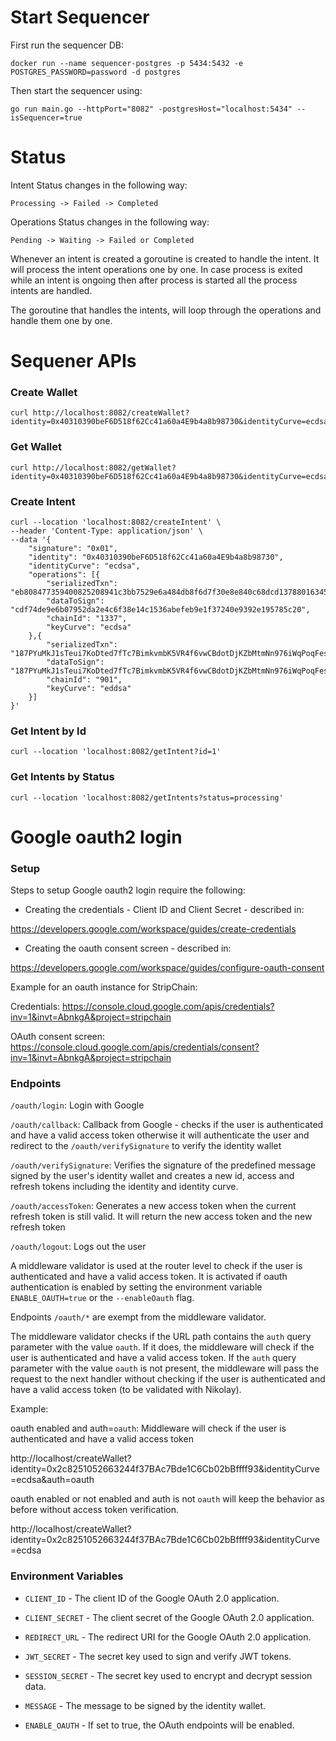 # Start Sequencer

First run the sequencer DB:

```
docker run --name sequencer-postgres -p 5434:5432 -e POSTGRES_PASSWORD=password -d postgres
```

Then start the sequencer using:

```
go run main.go --httpPort="8082" -postgresHost="localhost:5434" --isSequencer=true
```

# Status

Intent Status changes in the following way:

```
Processing -> Failed -> Completed
```

Operations Status changes in the following way:

```
Pending -> Waiting -> Failed or Completed
```

Whenever an intent is created a goroutine is created to handle the intent. It will process the intent operations one by one. In case process is exited while an intent is ongoing then after process is started all the process intents are handled. 

The goroutine that handles the intents, will loop through the operations and handle them one by one.

# Sequener APIs

### Create Wallet

```
curl http://localhost:8082/createWallet?identity=0x40310390beF6D518f62Cc41a60a4E9b4a8b98730&identityCurve=ecdsa
```

### Get Wallet

```
curl http://localhost:8082/getWallet?identity=0x40310390beF6D518f62Cc41a60a4E9b4a8b98730&identityCurve=ecdsa
```

### Create Intent

```
curl --location 'localhost:8082/createIntent' \
--header 'Content-Type: application/json' \
--data '{
    "signature": "0x01",
    "identity": "0x40310390beF6D518f62Cc41a60a4E9b4a8b98730",
    "identityCurve": "ecdsa",
    "operations": [{
        "serializedTxn": "eb808477359400825208941c3bb7529e6a484db8f6d7f30e8e840c68dcd13788016345785d8a000080808080",
        "dataToSign": "cdf74de9e6b07952da2e4c6f38e14c1536abefeb9e1f37240e9392e195785c20",
        "chainId": "1337",
        "keyCurve": "ecdsa"
    },{
        "serializedTxn": "187PYuMkJ1sTeui7KoDted7fTc7BimkvmbK5VR4f6vwCBdotDjKZbMtmNn976iWqPoqFesmMEKDdj3SqmgWvQQhD4wsuov477Wd6r2yjinZ3BiBKupWYTvi2U9iqq6eRTUnKKdJV7rkywHeHimYR1jtAqzjsrjM9gt6aWppRjjULx94PCYqZbkEcbp3xeyHT7aBmPMAU2xRg3",
        "dataToSign": "187PYuMkJ1sTeui7KoDted7fTc7BimkvmbK5VR4f6vwCBdotDjKZbMtmNn976iWqPoqFesmMEKDdj3SqmgWvQQhD4wsuov477Wd6r2yjinZ3BiBKupWYTvi2U9iqq6eRTUnKKdJV7rkywHeHimYR1jtAqzjsrjM9gt6aWppRjjULx94PCYqZbkEcbp3xeyHT7aBmPMAU2xRg3",
        "chainId": "901",
        "keyCurve": "eddsa"
    }]
}'
```

### Get Intent by Id

```
curl --location 'localhost:8082/getIntent?id=1'
```

### Get Intents by Status

```
curl --location 'localhost:8082/getIntents?status=processing'
```

# Google oauth2 login


### Setup



Steps to setup Google oauth2 login require the following:

* Creating the credentials - Client ID and Client Secret - described in:

 https://developers.google.com/workspace/guides/create-credentials

* Creating the oauth consent screen - described in:

 https://developers.google.com/workspace/guides/configure-oauth-consent

Example for an oauth instance for StripChain:

Credentials: https://console.cloud.google.com/apis/credentials?inv=1&invt=AbnkgA&project=stripchain

OAuth consent screen: https://console.cloud.google.com/apis/credentials/consent?inv=1&invt=AbnkgA&project=stripchain


### Endpoints

`/oauth/login`: Login with Google

`/oauth/callback`: Callback from Google - checks if the user is authenticated and have a valid access token otherwise it will authenticate the user and redirect to the `/oauth/verifySignature` to verify the identity wallet

`/oauth/verifySignature`: Verifies the signature of the predefined message signed by the user's identity wallet and creates a new id, access and refresh tokens including the identity and identity curve.

`/oauth/accessToken`: Generates a new access token when the current refresh token is still valid. It will return the new access token and the new refresh token

`/oauth/logout`: Logs out the user

A middleware validator is used at the router level to check if the user is authenticated and have a valid access token. It is activated if oauth authentication is enabled by setting the environment variable `ENABLE_OAUTH=true` or the `--enableOauth` flag.

Endpoints `/oauth/*` are exempt from the middleware validator.

The middleware validator checks if the URL path contains the `auth` query parameter with the value `oauth`. If it does, the middleware will check if the user is authenticated and have a valid access token. If the `auth` query parameter with the value `oauth` is not present, the middleware will pass the request to the next handler without checking if the user is authenticated and have a valid access token (to be validated with Nikolay).

Example:

oauth enabled and auth=`oauth`: Middleware will check if the user is authenticated and have a valid access token

http://localhost/createWallet?identity=0x2c8251052663244f37BAc7Bde1C6Cb02bBffff93&identityCurve=ecdsa&auth=oauth

oauth enabled or not enabled and auth is not `oauth` will keep the behavior as before without access token verification.

http://localhost/createWallet?identity=0x2c8251052663244f37BAc7Bde1C6Cb02bBffff93&identityCurve=ecdsa 


### Environment Variables

* `CLIENT_ID` - The client ID of the Google OAuth 2.0 application.

* `CLIENT_SECRET` - The client secret of the Google OAuth 2.0 application.

* `REDIRECT_URL` - The redirect URI for the Google OAuth 2.0 application.

* `JWT_SECRET` - The secret key used to sign and verify JWT tokens.

* `SESSION_SECRET` - The secret key used to encrypt and decrypt session data.

* `MESSAGE` - The message to be signed by the identity wallet.

* `ENABLE_OAUTH` - If set to true, the OAuth endpoints will be enabled.

